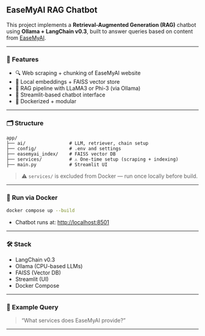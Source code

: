 ## EaseMyAI RAG Chatbot

This project implements a **Retrieval-Augmented Generation (RAG)** chatbot using **Ollama + LangChain v0.3**, built to answer queries based on content from [EaseMyAI](https://easemyai.com).

---

### 🚀 Features

* 🔍 Web scraping + chunking of EaseMyAI website
* 🧠 Local embeddings + FAISS vector store
* 🤖 RAG pipeline with LLaMA3 or Phi-3 (via Ollama)
* 💬 Streamlit-based chatbot interface
* 🐳 Dockerized + modular

---

### 🗂️ Structure

```
app/
├── ai/                # LLM, retriever, chain setup
├── config/            # .env and settings
├── easemyai_index/    # FAISS vector DB
├── services/          # ⚠️ One-time setup (scraping + indexing)
├── main.py            # Streamlit UI
```

> ⚠️ `services/` is excluded from Docker — run once locally before build.

---

### 🐳 Run via Docker

```bash
docker compose up --build
```

* Chatbot runs at: [http://localhost:8501](http://localhost:8501)

---

### 🛠️ Stack

* LangChain v0.3
* Ollama (CPU-based LLMs)
* FAISS (Vector DB)
* Streamlit (UI)
* Docker Compose

---

### 🧪 Example Query

> “What services does EaseMyAI provide?”

---
